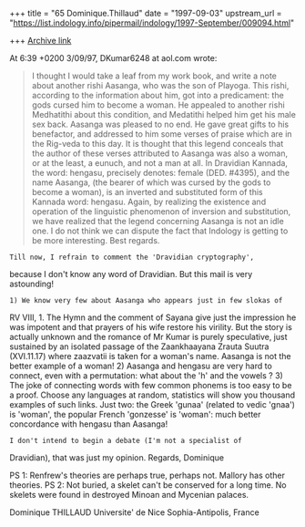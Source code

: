 +++
title = "65 Dominique.Thillaud"
date = "1997-09-03"
upstream_url = "https://list.indology.info/pipermail/indology/1997-September/009094.html"

+++
[Archive link](https://list.indology.info/pipermail/indology/1997-September/009094.html)

At 6:39 +0200 3/09/97, DKumar6248 at aol.com wrote:
>
>	I thought I would take a leaf from my work book, and
>write a note about another rishi Aasanga, who was the son of Playoga. This
>rishi, according to the information about him, got into a predicament: the
>gods cursed him to become a woman. He appealed to another rishi Medhatithi
>about this condition, and Medatithi helped him get his male sex back. Aasanga
>was pleased to no end. He gave great gifts to his benefactor, and addressed
>to him some verses of praise which are in the Rig-veda to this day. It is
>thought that this legend conceals that the author of these verses attributed
>to Aasanga was also a woman, or at the least, a eunuch, and not a man at all.
>In Dravidian Kannada, the word: hengasu, precisely denotes: female (DED.
>#4395), and the name Aasanga, (the bearer of which was cursed by the gods to
>become a woman), is an inverted and substituted form of this Kannada word:
>hengasu. Again, by realizing the existence and operation of the linguistic
>phenomenon of inversion and substitution, we have realized that the legend
>concerning Aasanga is not an idle one. I do not think we can dispute the fact
>that Indology is getting to be more interesting. Best regards.

	Till now, I refrain to comment the 'Dravidian cryptography',
because I don't know any word of Dravidian. But this mail is very
astounding!

	1) We know very few about Aasanga who appears just in few slokas of
RV VIII, 1. The Hymn and the comment of Sayana give just the impression he
was impotent and that prayers of his wife restore his virility. But the
story is actually unknown and the romance of Mr Kumar is purely
speculative, just sustained by an isolated passage of the Zaankhaayana
Zrauta Suutra (XVI.11.17) where zaazvatii is taken for a woman's name.
Aasanga is not the better example of a woman!
	2) Aasanga and hengasu are very hard to connect, even with a
permutation: what about the 'h' and the vowels ?
	3) The joke of connecting words with few common phonems is too easy
to be a proof. Choose any languages at random, statistics will show you
thousand examples of such links. Just two: the Greek 'gunaa' (related to
vedic 'gnaa') is 'woman', the popular French 'gonzesse' is 'woman': much
better concordance with hengasu than Aasanga!

	I don't intend to begin a debate (I'm not a specialist of
Dravidian), that was just my opinion.
	Regards,
Dominique

PS 1: Renfrew's theories are perhaps true, perhaps not. Mallory has other
theories.
PS 2: Not buried, a skelet can't be conserved for a long time. No skelets
were found in destroyed Minoan and Mycenian palaces.

Dominique THILLAUD
Universite' de Nice Sophia-Antipolis, France






